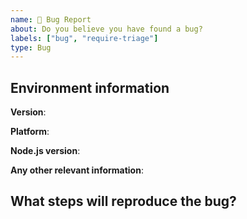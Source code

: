 ```yaml
---
name: 🐛 Bug Report
about: Do you believe you have found a bug?
labels: ["bug", "require-triage"]
type: Bug
---
```


<!-- The process for bug fixing is:

- We will first assess if the behavior is different from what should occur
- Confirm the bug is reproducible
- Discuss how to best fix the bug
- Work towards a fix
-->

## Environment information

**Version**:
<!-- 
To find the installed version of a package, you can check the `package.json` file in the root directory of your project. The version will be listed under `dependencies` or `devDependencies`, like this:

```json
"dependencies": {
  "express": "4.18.2"
}
-->

**Platform**:
<!-- 
UNIX: output of uname -a
Windows: output of "$([Environment]::OSVersion.VersionString) $(('x86', 'x64')[[Environment]::Is64BitOperatingSystem])" in PowerShell console 
-->

**Node.js version**:
<!-- 
Output of node -v.
-->

**Any other relevant information**:

## What steps will reproduce the bug?
